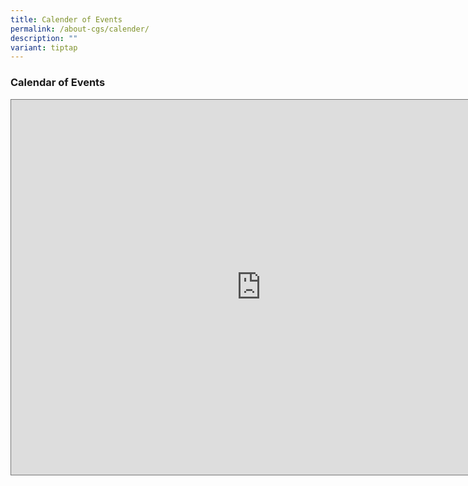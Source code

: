 ```yaml
---
title: Calender of Events
permalink: /about-cgs/calender/
description: ""
variant: tiptap
---
```

<h3><strong>Calendar of Events</strong></h3>
<div class="iframe-wrapper">
<iframe style="border:solid 1px #777" height="600" width="800" allowfullscreen="true" frameborder="0" src="https://calendar.google.com/calendar/embed?height=600&amp;wkst=1&amp;ctz=Asia%2FSingapore&amp;bgcolor=%23ffffff&amp;showPrint=0&amp;showTitle=0&amp;showTz=0&amp;src=Y3Jlc2NlbnRnaXJsc3MzNTdAZ21haWwuY29t&amp;src=MTIxZmdrbnJnbXUzNjg1dDN2dmJvcDV1djA2bnFoMTNAaW1wb3J0LmNhbGVuZGFyLmdvb2dsZS5jb20&amp;src=Y2R2cjNndWNpZXI5OWRzN2Fva3Fzdm83OGVlNHR2NjJAaW1wb3J0LmNhbGVuZGFyLmdvb2dsZS5jb20&amp;color=%23039BE5&amp;color=%23009688&amp;color=%23F4511E"></iframe>
</div>
<p></p>